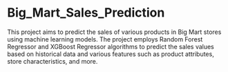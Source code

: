 # Big_Mart_Sales_Prediction
This project aims to predict the sales of various products in Big Mart stores using machine learning models. The project employs Random Forest Regressor and XGBoost Regressor algorithms to predict the sales values based on historical data and various features such as product attributes, store characteristics, and more.
